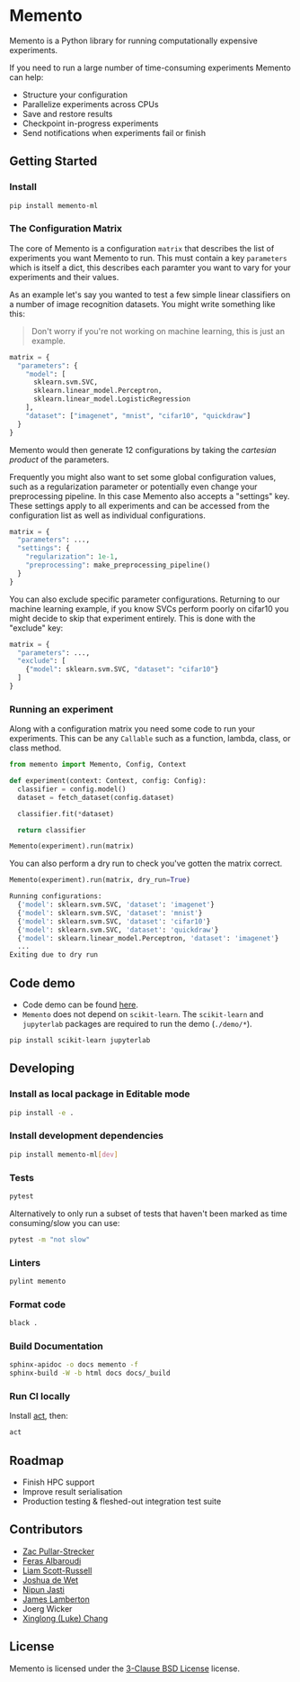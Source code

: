 # Memento

Memento is a Python library for running computationally expensive experiments.

If you need to run a large number of time-consuming experiments Memento can help:

- Structure your configuration
- Parallelize experiments across CPUs
- Save and restore results
- Checkpoint in-progress experiments
- Send notifications when experiments fail or finish

## Getting Started

### Install

```bash
pip install memento-ml
```

### The Configuration Matrix

The core of Memento is a configuration `matrix` that describes the list of experiments you
want Memento to run. This must contain a key `parameters` which is itself a dict, this describes
each paramter you want to vary for your experiments and their values.

As an example let's say you wanted to test a few simple linear classifiers on a number of
image recognition datasets. You might write something like this:

> Don't worry if you're not working on machine learning, this is just an example.

```python
matrix = {
  "parameters": {
    "model": [
      sklearn.svm.SVC,
      sklearn.linear_model.Perceptron,
      sklearn.linear_model.LogisticRegression
    ],
    "dataset": ["imagenet", "mnist", "cifar10", "quickdraw"]
  }
}
```

Memento would then generate 12 configurations by taking the _cartesian product_ of the
parameters.

Frequently you might also want to set some global configuration values, such as a regularization
parameter or potentially even change your preprocessing pipeline. In this case Memento also
accepts a "settings" key. These settings apply to all experiments and can be accessed from the
configuration list as well as individual configurations.

```python
matrix = {
  "parameters": ...,
  "settings": {
    "regularization": 1e-1,
    "preprocessing": make_preprocessing_pipeline()
  }
}
```

You can also exclude specific parameter configurations. Returning to our machine learning
example, if you know SVCs perform poorly on cifar10 you might decide to skip that
experiment entirely. This is done with the "exclude" key:

```python
matrix = {
  "parameters": ...,
  "exclude": [
    {"model": sklearn.svm.SVC, "dataset": "cifar10"}
  ]
}
```

### Running an experiment

Along with a configuration matrix you need some code to run your experiments. This can be any
`Callable` such as a function, lambda, class, or class method.

```python
from memento import Memento, Config, Context

def experiment(context: Context, config: Config):
  classifier = config.model()
  dataset = fetch_dataset(config.dataset)

  classifier.fit(*dataset)

  return classifier

Memento(experiment).run(matrix)
```

You can also perform a dry run to check you've gotten the matrix correct.

```python
Memento(experiment).run(matrix, dry_run=True)
```

```python
Running configurations:
  {'model': sklearn.svm.SVC, 'dataset': 'imagenet'}
  {'model': sklearn.svm.SVC, 'dataset': 'mnist'}
  {'model': sklearn.svm.SVC, 'dataset': 'cifar10'}
  {'model': sklearn.svm.SVC, 'dataset': 'quickdraw'}
  {'model': sklearn.linear_model.Perceptron, 'dataset': 'imagenet'}
  ...
Exiting due to dry run
```

## Code demo

- Code demo can be found [here](demo).
- `Memento` does not depend on `scikit-learn`. The `scikit-learn` and `jupyterlab` packages are required to run the demo (`./demo/*`).

```bash
pip install scikit-learn jupyterlab
```

## Developing

### Install as local package in Editable mode

```bash
pip install -e .

```

### Install development dependencies

```bash
pip install memento-ml[dev]
```

### Tests

```bash
pytest
```

Alternatively to only run a subset of tests that haven't been marked as time consuming/slow you can use:

```bash
pytest -m "not slow"
```

### Linters

```bash
pylint memento
```

### Format code

```bash
black .
```

### Build Documentation

```bash
sphinx-apidoc -o docs memento -f
sphinx-build -W -b html docs docs/_build
```

### Run CI locally

Install [act](https://github.com/nektos/act), then:

```bash
act
```

## Roadmap

- Finish HPC support
- Improve result serialisation
- Production testing & fleshed-out integration test suite

## Contributors

- [Zac Pullar-Strecker](https://github.com/zacps)
- [Feras Albaroudi](https://github.com/NeedsSoySauce)
- [Liam Scott-Russell](https://github.com/Liam-Scott-Russell)
- [Joshua de Wet](https://github.com/Dewera)
- [Nipun Jasti](https://github.com/watefeenex)
- [James Lamberton](https://github.com/JamesLamberton)
- Joerg Wicker
- [Xinglong (Luke) Chang](https://github.com/changx03)

## License

Memento is licensed under the [3-Clause BSD License](https://opensource.org/licenses/BSD-3-Clause) license.
